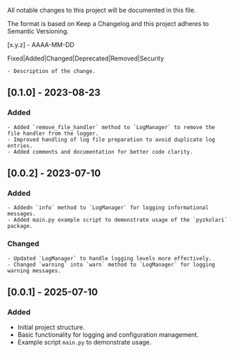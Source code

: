 All notable changes to this project will be documented in this file.

The format is based on Keep a Changelog
and this project adheres to Semantic Versioning.

[x.y.z] - AAAA-MM-DD

Fixed|Added|Changed|Deprecated|Removed|Security

    - Description of the change.

## [0.1.0] - 2023-08-23

### Added
    - Added `remove_file_handler` method to `LogManager` to remove the file handler from the logger.
    - Improved handling of log file preparation to avoid duplicate log entries.
    - Added comments and documentation for better code clarity.

## [0.0.2] - 2023-07-10

### Added
    - Addedn `info` method to `LogManager` for logging informational messages.
    - Added main.py example script to demonstrate usage of the `pyzkolari` package.

### Changed
    - Updated `LogManager` to handle logging levels more effectively.
    - Changed `warning` into `warn` method to `LogManager` for logging warning messages.

## [0.0.1] - 2025-07-10

### Added
- Initial project structure.
- Basic functionality for logging and configuration management.
- Example script `main.py` to demonstrate usage.